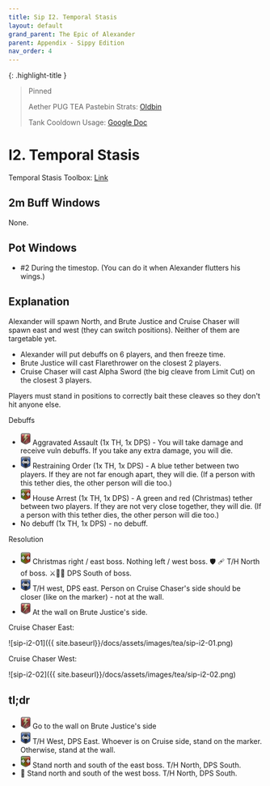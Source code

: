 ```yaml
---
title: Sip I2. Temporal Stasis
layout: default
grand_parent: The Epic of Alexander
parent: Appendix - Sippy Edition
nav_order: 4
---
```


<!-- prettier-ignore-start -->

{: .highlight-title }
> Pinned
>
> Aether PUG TEA Pastebin Strats: [Oldbin](https://pastebin.com/Xqa1zsPy)
>
> Tank Cooldown Usage: [Google Doc](https://docs.google.com/spreadsheets/d/1zB5NpvIR0J5uAybtYkqAn_gglnmYcSCo0b0mgSZagUg)
<!-- prettier-ignore-end -->

# I2. Temporal Stasis

Temporal Stasis Toolbox: [Link](https://ff14.toolboxgaming.space/?id=860745463802461&preview=1)

## 2m Buff Windows

None.

## Pot Windows

- #2 During the timestop. (You can do it when Alexander flutters his wings.)

## Explanation

Alexander will spawn North, and Brute Justice and Cruise Chaser will spawn east and west (they can switch positions). Neither of them are targetable yet.

- Alexander will put debuffs on 6 players, and then freeze time.
- Brute Justice will cast Flarethrower on the closest 2 players.
- Cruise Chaser will cast Alpha Sword (the big cleave from Limit Cut) on the closest 3 players.

Players must stand in positions to correctly bait these cleaves so they don't hit anyone else.

Debuffs

- <img src="/assets/images/tea/AggravatedAssault.png" width="20px"> Aggravated Assault (1x TH, 1x DPS) - You will take damage and receive vuln debuffs. If you take any extra damage, you will die.
- <img src="/assets/images/tea/RestrainingOrder.png" width="20px"> Restraining Order (1x TH, 1x DPS) - A blue tether between two players. If they are not far enough apart, they will die. (If a person with this tether dies, the other person will die too.)
- <img src="/assets/images/tea/HouseArrest.png" width="20px"> House Arrest (1x TH, 1x DPS) - A green and red (Christmas) tether between two players. If they are not very close together, they will die. (If a person with this tether dies, the other person will die too.)
- No debuff (1x TH, 1x DPS) - no debuff.

Resolution

- <img src="/assets/images/tea/HouseArrest.png" width="20px"> Christmas right / east boss. Nothing left / west boss. 🛡 🩹 T/H North of boss. ⚔️🏹🧙 DPS South of boss.
- <img src="/assets/images/tea/RestrainingOrder.png" width="20px"> T/H west, DPS east. Person on Cruise Chaser's side should be closer (like on the marker) - not at the wall.
- <img src="/assets/images/tea/AggravatedAssault.png" width="20px"> At the wall on Brute Justice's side.

Cruise Chaser East:

![sip-i2-01]({{ site.baseurl}}/docs/assets/images/tea/sip-i2-01.png)

Cruise Chaser West:

![sip-i2-02]({{ site.baseurl}}/docs/assets/images/tea/sip-i2-02.png)

## tl;dr

- <img src="/assets/images/tea/AggravatedAssault.png" width="20px"> Go to the wall on Brute Justice's side
- <img src="/assets/images/tea/RestrainingOrder.png" width="20px"> T/H West, DPS East. Whoever is on Cruise side, stand on the marker. Otherwise, stand at the wall.
- <img src="/assets/images/tea/HouseArrest.png" width="20px"> Stand north and south of the east boss. T/H North, DPS South.
- 🚫 Stand north and south of the west boss. T/H North, DPS South.
